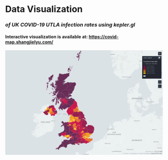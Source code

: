 # Data Visualization

### *of UK COVID-19 UTLA infection rates using kepler.gl*

#### Interactive visualization is available at: https://covid-map.shangjielyu.com/

![preview](data/preview.png)
